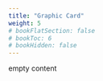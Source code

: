 ```yaml
---
title: "Graphic Card"
weight: 5
# bookFlatSection: false
# bookToc: 6
# bookHidden: false
---
```


empty content
